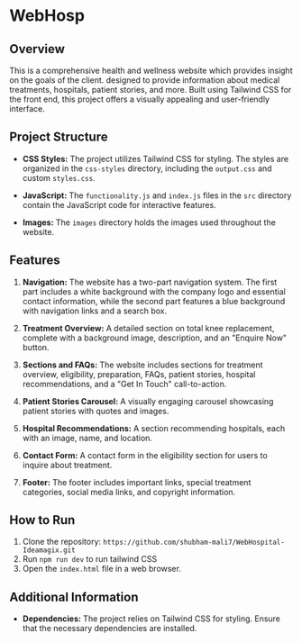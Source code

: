 # WebHosp

## Overview

This is a comprehensive health and wellness website which provides insight on the goals of the client. designed to provide information about medical treatments, hospitals, patient stories, and more. Built using Tailwind CSS for the front end, this project offers a visually appealing and user-friendly interface.

## Project Structure

- **CSS Styles:** The project utilizes Tailwind CSS for styling. The styles are organized in the `css-styles` directory, including the `output.css` and custom `styles.css`.

- **JavaScript:** The `functionality.js` and `index.js` files in the `src` directory contain the JavaScript code for interactive features.

- **Images:** The `images` directory holds the images used throughout the website.

## Features

1. **Navigation:** The website has a two-part navigation system. The first part includes a white background with the company logo and essential contact information, while the second part features a blue background with navigation links and a search box.

2. **Treatment Overview:** A detailed section on total knee replacement, complete with a background image, description, and an "Enquire Now" button.

3. **Sections and FAQs:** The website includes sections for treatment overview, eligibility, preparation, FAQs, patient stories, hospital recommendations, and a "Get In Touch" call-to-action.

4. **Patient Stories Carousel:** A visually engaging carousel showcasing patient stories with quotes and images.

5. **Hospital Recommendations:** A section recommending hospitals, each with an image, name, and location.

6. **Contact Form:** A contact form in the eligibility section for users to inquire about treatment.

7. **Footer:** The footer includes important links, special treatment categories, social media links, and copyright information.

## How to Run

1. Clone the repository: `https://github.com/shubham-mali7/WebHospital-Ideamagix.git`
2. Run `npm run dev` to run tailwind CSS
3. Open the `index.html` file in a web browser.

## Additional Information

- **Dependencies:** The project relies on Tailwind CSS for styling. Ensure that the necessary dependencies are installed.

